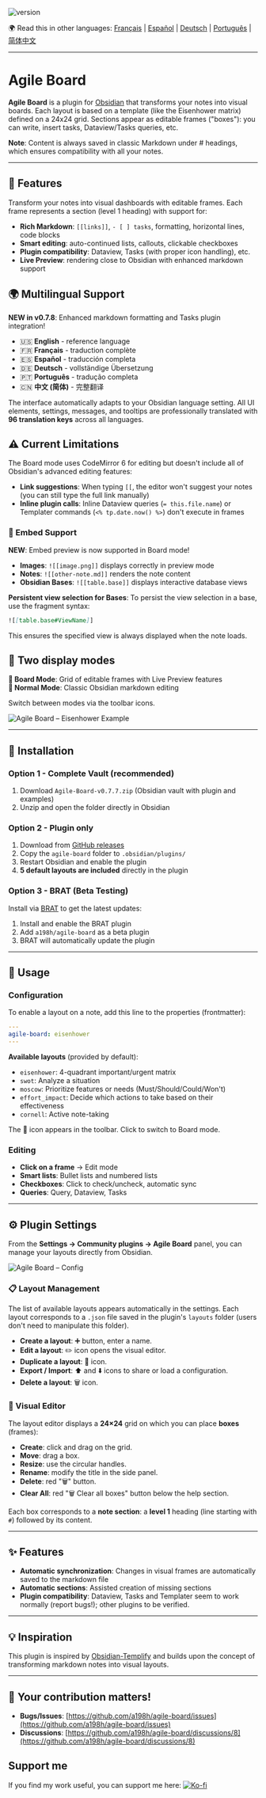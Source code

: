 ![version](https://img.shields.io/badge/version-0.7.8-blue)

🌍 Read this in other languages: 
[Français](README.fr.md) | [Español](README.es.md) | [Deutsch](README.de.md) | [Português](README.pt.md) | [简体中文](README.zh-CN.md)

---

# Agile Board

**Agile Board** is a plugin for [Obsidian](https://obsidian.md) that transforms your notes into visual boards. Each layout is based on a template (like the Eisenhower matrix) defined on a 24x24 grid. Sections appear as editable frames ("boxes"): you can write, insert tasks, Dataview/Tasks queries, etc.

**Note**: Content is always saved in classic Markdown under # headings, which ensures compatibility with all your notes.

---

## 🎯 Features

Transform your notes into visual dashboards with editable frames. Each frame represents a section (level 1 heading) with support for:

- **Rich Markdown**: `[[links]]`, `- [ ] tasks`, formatting, horizontal lines, code blocks
- **Smart editing**: auto-continued lists, callouts, clickable checkboxes
- **Plugin compatibility**: Dataview, Tasks (with proper icon handling), etc.
- **Live Preview**: rendering close to Obsidian with enhanced markdown support

## 🌍 Multilingual Support

**NEW in v0.7.8**: Enhanced markdown formatting and Tasks plugin integration!

- 🇺🇸 **English** - reference language
- 🇫🇷 **Français** - traduction complète
- 🇪🇸 **Español** - traducción completa  
- 🇩🇪 **Deutsch** - vollständige Übersetzung
- 🇵🇹 **Português** - tradução completa
- 🇨🇳 **中文 (简体)** - 完整翻译

The interface automatically adapts to your Obsidian language setting. All UI elements, settings, messages, and tooltips are professionally translated with **96 translation keys** across all languages.

## ⚠️ Current Limitations

The Board mode uses CodeMirror 6 for editing but doesn't include all of Obsidian's advanced editing features:

- **Link suggestions**: When typing `[[`, the editor won't suggest your notes (you can still type the full link manually)
- **Inline plugin calls**: Inline Dataview queries (`= this.file.name`) or Templater commands (`<% tp.date.now() %>`) don't execute in frames

### 📎 Embed Support

**NEW**: Embed preview is now supported in Board mode!

- **Images**: `![[image.png]]` displays correctly in preview mode
- **Notes**: `![[other-note.md]]` renders the note content
- **Obsidian Bases**: `![[table.base]]` displays interactive database views

**Persistent view selection for Bases**: To persist the view selection in a base, use the fragment syntax:
```markdown
![[table.base#ViewName]]
```
This ensures the specified view is always displayed when the note loads.


## 🔄 Two display modes

**🏢 Board Mode**: Grid of editable frames with Live Preview features  
**📄 Normal Mode**: Classic Obsidian markdown editing

Switch between modes via the toolbar icons.

![Agile Board – Eisenhower Example](./agile-board-eisenhower.gif)

---

## 🚀 Installation

### Option 1 - Complete Vault (recommended)

1. Download `Agile-Board-v0.7.7.zip` (Obsidian vault with plugin and examples)
2. Unzip and open the folder directly in Obsidian

### Option 2 - Plugin only

1. Download from [GitHub releases](https://github.com/a198h/agile-board/releases)
2. Copy the `agile-board` folder to `.obsidian/plugins/`
3. Restart Obsidian and enable the plugin
4. **5 default layouts are included** directly in the plugin

### Option 3 - BRAT (Beta Testing)

Install via [BRAT](https://github.com/TfTHacker/obsidian42-brat) to get the latest updates:

1. Install and enable the BRAT plugin
2. Add `a198h/agile-board` as a beta plugin
3. BRAT will automatically update the plugin

---

## 📝 Usage

### Configuration

To enable a layout on a note, add this line to the properties (frontmatter):

```yaml
---
agile-board: eisenhower
---
```

**Available layouts** (provided by default):

- `eisenhower`: 4-quadrant important/urgent matrix
- `swot`: Analyze a situation
- `moscow`: Prioritize features or needs (Must/Should/Could/Won't)
- `effort_impact`: Decide which actions to take based on their effectiveness
- `cornell`: Active note-taking

The 🏢 icon appears in the toolbar. Click to switch to Board mode.

### Editing

- **Click on a frame** → Edit mode
- **Smart lists**: Bullet lists and numbered lists
- **Checkboxes**: Click to check/uncheck, automatic sync
- **Queries**: Query, Dataview, Tasks

---

## ⚙️ Plugin Settings

From the **Settings → Community plugins → Agile Board** panel, you can manage your layouts directly from Obsidian.

![Agile Board – Config](./agile-board-customize-board.png)

### 📋 Layout Management

The list of available layouts appears automatically in the settings. Each layout corresponds to a `.json` file saved in the plugin's `layouts` folder (users don't need to manipulate this folder).

- **Create a layout**: ➕ button, enter a name.
- **Edit a layout**: ✏️ icon opens the visual editor.
- **Duplicate a layout**: 📑 icon.
- **Export / Import**: ⬆️ and ⬇️ icons to share or load a configuration.
- **Delete a layout**: 🗑️ icon.

### 🎨 Visual Editor

The layout editor displays a **24×24** grid on which you can place **boxes** (frames):

- **Create**: click and drag on the grid.
- **Move**: drag a box.
- **Resize**: use the circular handles.
- **Rename**: modify the title in the side panel.
- **Delete**: red "🗑️" button.
- **Clear All**: red "🗑️ Clear all boxes" button below the help section.

Each box corresponds to a **note section**: a **level 1** heading (line starting with `#`) followed by its content.

---

## ✨ Features

- **Automatic synchronization**: Changes in visual frames are automatically saved to the markdown file
- **Automatic sections**: Assisted creation of missing sections
- **Plugin compatibility**: Dataview, Tasks and Templater seem to work normally (report bugs!); other plugins to be verified.

---

## 💡 Inspiration

This plugin is inspired by [Obsidian-Templify](https://github.com/Quorafind/Obsidian-Templify) and builds upon the concept of transforming markdown notes into visual layouts.

---

## 📂 Your contribution matters!

- **Bugs/Issues**: [https://github.com/a198h/agile-board/issues](https://github.com/a198h/agile-board/issues)
- **Discussions**: [https://github.com/a198h/agile-board/discussions/8](https://github.com/a198h/agile-board/discussions/8)


## Support me
If you find my work useful, you can support me here: 
[![Ko-fi](https://ko-fi.com/img/githubbutton_sm.svg)](https://ko-fi.com/a198h)